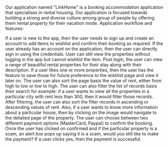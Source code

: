 Our application named "LinkHome" is a booking accommodation application that specialises in rental housing.
Our application is focused towards building a strong and diverse culture among group of people by offering them rental property for their vacation mode.
Application workflow and features:

If a user is new to the app, then the user needs to sign up and create an account to add items to wishlist and confirm their booking as required.
If the user already has an account on the application, then the user can directly sign in using the credentials.
User can still view the properties without logging in the app but cannot wishlist the item.
Post login, the user can view a range of beautiful rental properties for their stay along with their description.
If a user likes one or more properties, then the user has the feature to save those for future preference to the wishlist page and view it later on.
The user can also sort the page basis the value of rent, either from high to low or low to high.
The user can also filter the list of records basis their search for example: if a user wants to view all the properties in a particular city with rent less than 300, then it would filter those records.
After filtering, the user can also sort the filter records in ascending or descending values of rent.
Also, if a user wants to know more information about a particular house, then by clicking on the image would navigate to the detailed page of the property.
The user can choose between two different payment options (MasterCard, Paypal) to confirm the booking.
Once the user has clicked on confirmed and if the particular property is a scam, an alert box pops up saying it is a scam, would you still like to make the payment? If a user clicks yes, then the payment is successful.
